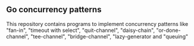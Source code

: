 ## Go concurrency patterns

This repository contains programs to implement concurrency patterns like "fan-in", "timeout with select", "quit-channel", "daisy-chain", "or-done-channel", "tee-channel", "bridge-channel", "lazy-generator and "queuing"
